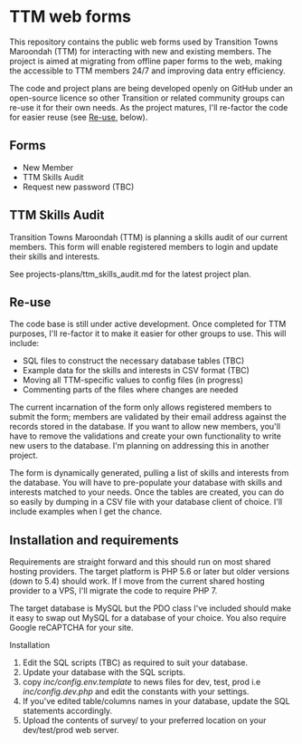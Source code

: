 # TTM web forms

This repository contains the public web forms used by Transition Towns Maroondah (TTM) for interacting with new and existing members. The project is aimed at migrating from offline paper forms to the web, making the accessible to TTM members 24/7 and improving data entry efficiency.

The code and project plans are being developed openly on GitHub under an open-source licence so other Transition or related community groups can re-use it for their own needs. As the project matures, I'll re-factor the code for easier reuse (see [Re-use](#Re-use), below).

## Forms ##

* New Member
* TTM Skills Audit
* Request new password (TBC)

## TTM Skills Audit

Transition Towns Maroondah (TTM) is planning a skills audit of our current members. This form will enable registered members to login and update their skills and interests.

See projects-plans/ttm_skills_audit.md for the latest project plan.

## Re-use

The code base is still under active development. Once completed for TTM purposes, I'll re-factor it to make it easier for other groups to use. This will include:

* SQL files to construct the necessary database tables (TBC)
* Example data for the skills and interests in CSV format (TBC)
* Moving all TTM-specific values to config files (in progress)
* Commenting parts of the files where changes are needed

The current incarnation of the form only allows registered members to submit the form; members are validated by their email address against the records stored in the database. If you want to allow new members, you'll have to remove the validations and create your own functionality to write new users to the database. I'm planning on addressing this in another project.

The form is dynamically generated, pulling a list of skills and interests from the database. You will have to pre-populate your database with skills and interests matched to your needs. Once the tables are created, you can do so easily by dumping in a CSV file with your database client of choice. I'll include examples when I get the chance.

## Installation and requirements

Requirements are straight forward and this should run on most shared hosting providers. The target platform is PHP 5.6 or later but older versions (down to 5.4) should work. If I move from the current shared hosting provider to a VPS, I'll migrate the code to require PHP 7.

The target database is MySQL but the PDO class I've included should make it easy to swap out MySQL for a database of your choice. You also require Google reCAPTCHA for your site.

Installation

1. Edit the SQL scripts (TBC) as required to suit your database.
2. Update your database with the SQL scripts.
3. copy _inc/config.env.template_ to news files for dev, test, prod i.e _inc/config.dev.php_ and edit the constants with your settings.
4. If you've edited table/columns names in your database, update the SQL statements accordingly.
5. Upload the contents of survey/ to your preferred location on your dev/test/prod web server.

